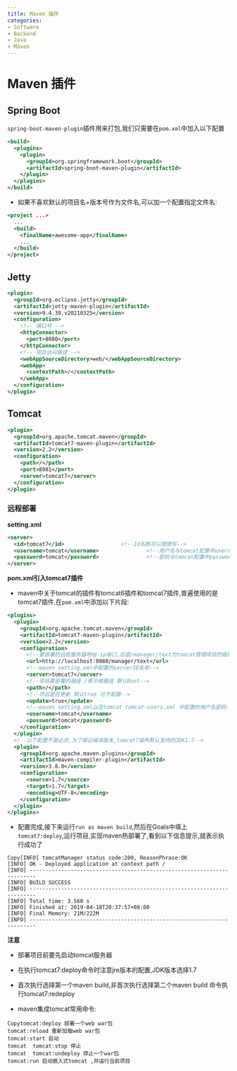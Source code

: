 ```yaml
---
title: Maven 插件
categories:
- Software
- Backend
- Java
- Maven
---
```

# Maven 插件

## Spring Boot

`spring-boot-maven-plugin`插件用来打包,我们只需要在`pom.xml`中加入以下配置

```xml
<build>
  <plugins>
    <plugin>
      <groupId>org.springframework.boot</groupId>
      <artifactId>spring-boot-maven-plugin</artifactId>
    </plugin>
  </plugins>
</build>
```

- 如果不喜欢默认的项目名+版本号作为文件名,可以加一个配置指定文件名:

```xml
<project ...>
  ...
  <build>
    <finalName>awesome-app</finalName>
    ...
  </build>
</project>
```

## Jetty

```xml
<plugin>
  <groupId>org.eclipse.jetty</groupId>
  <artifactId>jetty-maven-plugin</artifactId>
  <version>9.4.39.v20210325</version>
  <configuration>
    <!-- 端口号 -->
    <httpConnector>
      <port>8080</port>
    </httpConnector>
    <!-- 项目访问路径 -->
    <webAppSourceDirectory>web/</webAppSourceDirectory>
    <webApp>
      <contextPath>/</contextPath>
    </webApp>
  </configuration>
</plugin>
```

## Tomcat

```xml
<plugin>
  <groupId>org.apache.tomcat.maven</groupId>
  <artifactId>tomcat7-maven-plugin</artifactId>
  <version>2.2</version>
  <configuration>
    <path>/</path>
    <port>8081</port>
    <server>tomcat7</server>
  </configuration>
</plugin>
```

### 远程部署

**setting.xml**

```xml
<server>
  <id>tomcat7</id>					<!--Id名称可以随便写-->
  <username>tomcat</username>				<!--用户名与tomcat配置中username相同-->
  <password>tomcat</password>				<!--密码与tomcat配置中password相同-->
</server>
```

**pom.xml引入tomcat7插件**

- maven中关于tomcat的插件有tomcat6插件和tomcat7插件,普遍使用的是tomcat7插件,在`pom.xml`中添加以下片段:

```xml
<plugins>
  <plugin>
    <groupId>org.apache.tomcat.maven</groupId>
    <artifactId>tomcat7-maven-plugin</artifactId>
    <version>2.2</version>
    <configuration>
      <!--要部署的远程服务器地址 ip端口,后面/manager/text为tomcat管理项目的路径不能改变-->
      <url>http://localhost:8080/manager/text</url>
      <!--maven setting.xml中配置的serverID名称-->
      <server>tomcat7</server>
      <!--项目要部署的路径 /表示根路径 默认Root-->
      <path>/</path>
      <!--项目是否更新 默认true 可不配置-->
      <update>true</update>
      <!--maven setting.xml以及tomcat tomcat-users.xml 中配置的用户名密码-->
      <username>tomcat</username>
      <password>tomcat</password>
    </configuration>
  </plugin>
  <!--以下配置不是必须,为了保证编译版本,tomcat7插件默认支持的JDK1.7-->
  <plugin>
    <groupId>org.apache.maven.plugins</groupId>
    <artifactId>maven-compiler-plugin</artifactId>
    <version>3.8.0</version>
    <configuration>
      <source>1.7</source>
      <target>1.7</target>
      <encoding>UTF-8</encoding>
    </configuration>
  </plugin>
</plugins>
```

- 配置完成,接下来运行`run as maven build`,然后在Goals中填上`tomcat7:deploy`,运行项目,实现maven热部署了,看到以下信息提示,就表示执行成功了

```
Copy[INFO] tomcatManager status code:200, ReasonPhrase:OK
[INFO] OK - Deployed application at context path /
[INFO] ------------------------------------------------------------------------
[INFO] BUILD SUCCESS
[INFO] ------------------------------------------------------------------------
[INFO] Total time: 3.560 s
[INFO] Finished at: 2019-04-18T20:37:57+08:00
[INFO] Final Memory: 21M/222M
[INFO] ------------------------------------------------------------------------
```

**注意**

- 部署项目前要先启动tomcat服务器
- 在执行tomcat7:deploy命令时注意jre版本的配置,JDK版本选择1.7
- 首次执行选择第一个maven build,非首次执行选择第二个maven build 命令执行tomcat7:redeploy

- maven集成tomcat常用命令:

```
Copytomcat:deploy 部署一个web war包
tomcat:reload 重新加载web war包
tomcat:start 启动
tomcat  tomcat:stop 停止
tomcat  tomcat:undeploy 停止一个war包
tomcat:run 启动嵌入式tomcat ,并运行当前项目
```

